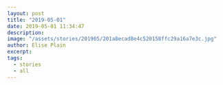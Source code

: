 ```yaml
---
layout: post
title: "2019-05-01"
date: 2019-05-01 11:34:47
description: 
image: "/assets/stories/201905/201a8ecad8e4c520158ffc29a16a7e3c.jpg"
author: Elise Plain
excerpt: 
tags: 
  - stories
  - all
---
```



<p></p>
